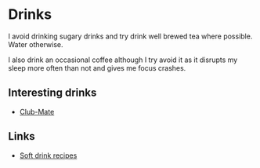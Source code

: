 # Drinks

I avoid drinking sugary drinks and try drink well brewed tea where possible. Water otherwise.

I also drink an occasional coffee although I try avoid it as it disrupts my sleep more often than not and gives me focus crashes.

## Interesting drinks

- [Club-Mate](https://www.club-mate.de/en/)

## Links

- [Soft drink recipes](https://github.com/blinry/soft-drink-recipes)
